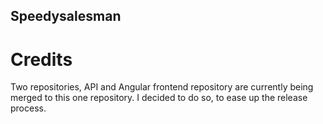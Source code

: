 ## Speedysalesman

# Credits

Two repositories, API and Angular frontend repository are currently being merged to this one repository. I decided to do so, to ease up the release process.
